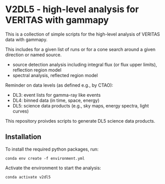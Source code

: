 # V2DL5 - high-level analysis for VERITAS with gammapy

This is a collection of simple scripts for the high-level analysis of VERITAS data with gammapy. 

This includes for a given list of runs or for a cone search around a given direction or named source. 

- source detection analysis including integral flux (or flux upper limits), reflection region model
- spectral analysis, reflected region model

Reminder on data levels (as defined e.g., by CTAO):
- DL3: event lists for gamma-ray like events
- DL4: binned data (in time, space, energy)
- DL5: science data products (e.g., sky maps, energy spectra, light curves)

This repository proivdes scripts to generate DL5 science data products.

## Installation

To install the required python packages, run:

```
conda env create -f environment.yml
```

Activate the environment to start the analysis:
```
conda activate v2dl5
```
